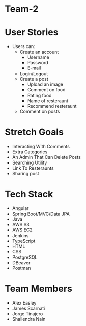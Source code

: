 # Team-2

# User Stories
- Users can:
  - Create an account
    - Username
    - Password
    - E-mail
  - Login/Logout
  - Create a post
    - Upload an image
    - Comment on food
    - Rating food
    - Name of resteraunt
    - Recommend resteraunt
  - Comment on posts

# Stretch Goals
- Interacting With Comments
- Extra Categories
- An Admin That Can Delete Posts
- Searching Utility
- Link To Resteraunts
- Sharing post

# Tech Stack
- Angular 
- Spring Boot/MVC/Data JPA
- Java
- AWS S3
- AWS EC2
- Jenkins
- TypeScript
- HTML
- CSS
- PostgreSQL
- DBeaver
- Postman

# Team Members
- Alex Easley
- James Scarnati
- Jorge Tinajero
- Shailendra Nain
